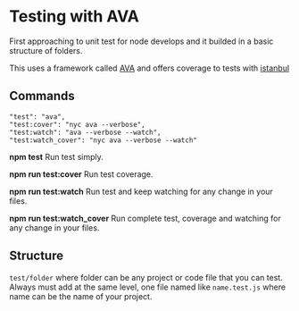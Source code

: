 # Testing with AVA
First approaching to unit test for node develops and it builded in a basic structure of folders.

This uses a framework called [AVA](https://github.com/avajs/ava) and offers coverage to tests with [istanbul](https://istanbul.js.org/) 

## Commands
    "test": "ava",
    "test:cover": "nyc ava --verbose",
    "test:watch": "ava --verbose --watch",
    "test:watch_cover": "nyc ava --verbose --watch"

**npm test** Run test simply.

**npm run test:cover** Run test coverage.

**npm run test:watch** Run test and keep watching for any change in your files.

**npm run test:watch_cover** Run complete test, coverage and watching for any change in your files.

## Structure

```test/folder``` where folder can be any project or code file that you can test.
Always must add at the same level, one file named like ```name.test.js``` where name can be the name of your project.